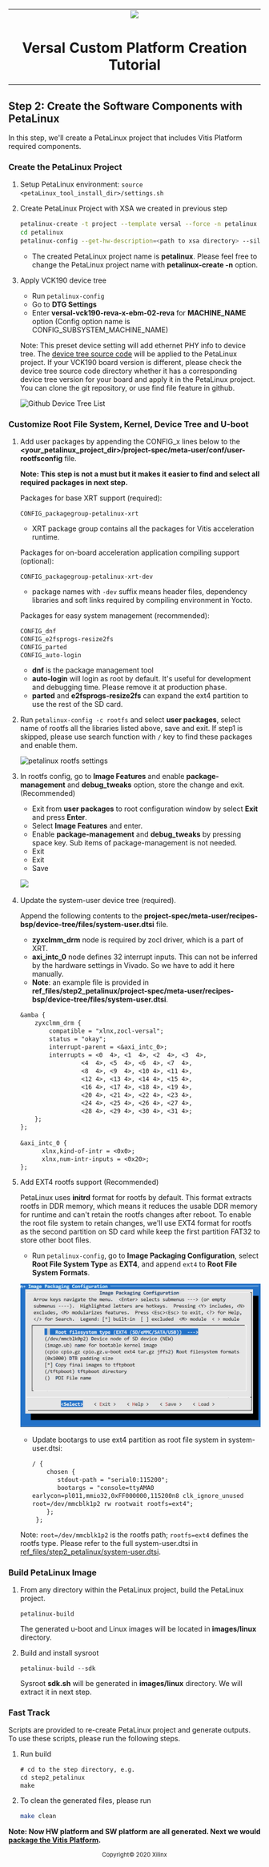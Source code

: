 <!-- 
# Copyright 2020 Xilinx Inc.
# 
# Licensed under the Apache License, Version 2.0 (the "License");
# you may not use this file except in compliance with the License.
# You may obtain a copy of the License at
#
#     http://www.apache.org/licenses/LICENSE-2.0
#
# Unless required by applicable law or agreed to in writing, software
# distributed under the License is distributed on an "AS IS" BASIS,
# WITHOUT WARRANTIES OR CONDITIONS OF ANY KIND, either express or implied.
# See the License for the specific language governing permissions and
# limitations under the License.
-->


<table width="100%">
 <tr width="100%">
    <td align="center"><img src="https://www.xilinx.com/content/dam/xilinx/imgs/press/media-kits/corporate/xilinx-logo.png" width="30%"/><h1>Versal Custom Platform Creation Tutorial</h1>
    </td>
 </tr>
</table>

## Step 2: Create the Software Components with PetaLinux

In this step, we'll create a PetaLinux project that includes Vitis Platform required components.

### Create the PetaLinux Project

1. Setup PetaLinux environment: `source <petaLinux_tool_install_dir>/settings.sh`

2. Create PetaLinux Project with XSA we created in previous step

   ```bash
   petalinux-create -t project --template versal --force -n petalinux
   cd petalinux
   petalinux-config --get-hw-description=<path to xsa directory> --silentconfig
   ```

   - The created PetaLinux project name is **petalinux**. Please feel free to change the PetaLinux project name with **petalinux-create -n** option.

3. Apply VCK190 device tree

   - Run `petalinux-config`
   - Go to **DTG Settings**
   - Enter **versal-vck190-reva-x-ebm-02-reva** for **MACHINE_NAME** option (Config option name is CONFIG_SUBSYSTEM_MACHINE_NAME)
   
   Note: This preset device setting will add ethernet PHY info to device tree. The [device tree source code][1] will be applied to the PetaLinux project. If your VCK190 board version is different, please check the device tree source code directory whether it has a corresponding device tree version for your board and apply it in the PetaLinux project. You can clone the git repository, or use find file feature in github.

   ![Github Device Tree List](images/step2/github_find_available_device_tree.png)

[1]: https://github.com/Xilinx/u-boot-xlnx/blob/master/arch/arm/dts/versal-vck190-revA-x-ebm-02-revA.dts


### Customize Root File System, Kernel, Device Tree and U-boot

1. Add user packages by appending the CONFIG_x lines below to the **<your_petalinux_project_dir>/project-spec/meta-user/conf/user-rootfsconfig** file.

   **Note: This step is not a must but it makes it easier to find and select all required packages in next step.**

   Packages for base XRT support (required):

   ```
   CONFIG_packagegroup-petalinux-xrt
   ```

   - XRT package group contains all the packages for Vitis acceleration runtime.
   
   Packages for on-board acceleration application compiling support (optional):

   ```
   CONFIG_packagegroup-petalinux-xrt-dev
   ```
   
   - package names with `-dev` suffix means header files, dependency libraries and soft links required by compiling environment in Yocto.

   Packages for easy system management (recommended):

	```
   CONFIG_dnf
   CONFIG_e2fsprogs-resize2fs
   CONFIG_parted
   CONFIG_auto-login
	```
	- **dnf** is the package management tool
	- **auto-login** will login as root by default. It's useful for development and debugging time. Please remove it at production phase.
	- **parted** and **e2fsprogs-resize2fs** can expand the ext4 partition to use the rest of the SD card.  



2. Run ```petalinux-config -c rootfs``` and select **user packages**, select name of rootfs all the libraries listed above, save and exit. If step1 is skipped, please use search function with `/` key to find these packages and enable them.

   ![petalinux rootfs settings](./images/step2/petalinux_user_packages.png)

   
   
3. In rootfs config, go to **Image Features** and enable **package-management** and **debug_tweaks** option, store the change and exit. (Recommended)

   - Exit from **user packages** to root configuration window by select **Exit** and press **Enter**.
   - Select **Image Features** and enter. 
   - Enable **package-management** and **debug_tweaks** by pressing space key. Sub items of package-management is not needed.
   - Exit
   - Exit
   - Save

   ![](./images/step2/petalinux_package_management.png)

   

4. Update the system-user device tree (required).

   Append the following contents to the **project-spec/meta-user/recipes-bsp/device-tree/files/system-user.dtsi** file.

   - **zyxclmm_drm** node is required by zocl driver, which is a part of XRT.
   - **axi_intc_0** node defines 32 interrupt inputs. This can not be inferred by the hardware settings in Vivado. So we have to add it here manually.
   - **Note**: an example file is provided in **ref_files/step2_petalinux/project-spec/meta-user/recipes-bsp/device-tree/files/system-user.dtsi**.

   ```
   &amba {
       zyxclmm_drm {
           compatible = "xlnx,zocl-versal";
           status = "okay";
           interrupt-parent = <&axi_intc_0>;
           interrupts = <0  4>, <1  4>, <2  4>, <3  4>,
                    <4  4>, <5  4>, <6  4>, <7  4>,
                    <8  4>, <9  4>, <10 4>, <11 4>,
                    <12 4>, <13 4>, <14 4>, <15 4>,
                    <16 4>, <17 4>, <18 4>, <19 4>,
                    <20 4>, <21 4>, <22 4>, <23 4>,
                    <24 4>, <25 4>, <26 4>, <27 4>,
                    <28 4>, <29 4>, <30 4>, <31 4>;
       };
   };
   
   &axi_intc_0 {
         xlnx,kind-of-intr = <0x0>;
         xlnx,num-intr-inputs = <0x20>;
   };
   ```




5. Add EXT4 rootfs support (Recommended)

   PetaLinux uses **initrd** format for rootfs by default. This format extracts rootfs in DDR memory, which means it reduces the usable DDR memory for runtime and can't retain the rootfs changes after reboot. To enable the root file system to retain changes, we'll use EXT4 format for rootfs as the second partition on SD card while keep the first partition FAT32 to store other boot files.

   - Run `petalinux-config`, go to **Image Packaging Configuration**, select **Root File System Type** as **EXT4**, and append `ext4` to **Root File System Formats**.

   ![](./images/step2/petalinux_root_filesystem_type.png)

   - Update bootargs to use ext4 partition as root file system in system-user.dtsi:
   
     ```
     / {
         chosen {
            stdout-path = "serial0:115200";
            bootargs = "console=ttyAMA0 earlycon=pl011,mmio32,0xFF000000,115200n8 clk_ignore_unused root=/dev/mmcblk1p2 rw rootwait rootfs=ext4";
         };
      };
     ```
   
   Note: `root=/dev/mmcblk1p2` is the rootfs path; `rootfs=ext4` defines the rootfs type. Please refer to the full system-user.dtsi in [ref_files/step2_petalinux/system-user.dtsi](ref_files/step2_petalinux/system-user.dtsi).


### Build PetaLinux Image

1. From any directory within the PetaLinux project, build the PetaLinux project.

   ```
   petalinux-build
   ```

   The generated u-boot and Linux images will be located in **images/linux** directory.

2. Build and install sysroot

   ```
   petalinux-build --sdk
   ```

   Sysroot **sdk.sh** will be generated in **images/linux** directory. We will extract it in next step.

### Fast Track

Scripts are provided to re-create PetaLinux project and generate outputs. To use these scripts, please run the following steps.

1. Run build

   ```
   # cd to the step directory, e.g.
   cd step2_petalinux
   make
   ```

2. To clean the generated files, please run

   ```bash
   make clean
   ```

   



**Note: Now HW platform and SW platform are all generated. Next we would [package the Vitis Platform](./step3.md).**

<p align="center"><sup>Copyright&copy; 2020 Xilinx</sup></p>
